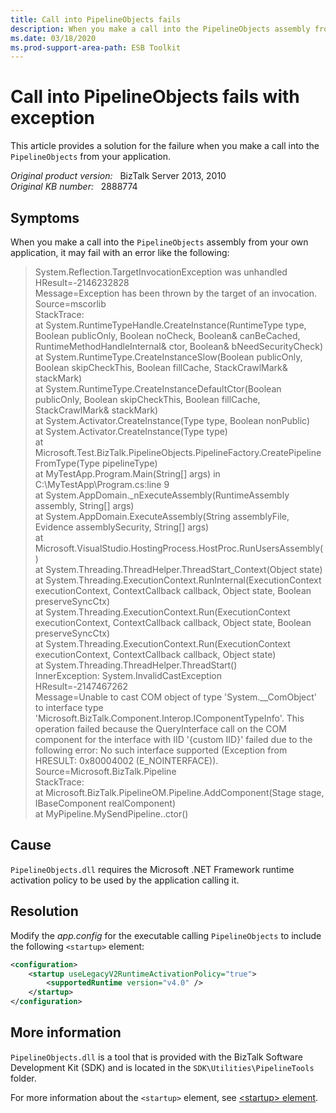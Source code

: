 ```yaml
---
title: Call into PipelineObjects fails
description: When you make a call into the PipelineObjects assembly from your own application, it may fail with an exception.
ms.date: 03/18/2020
ms.prod-support-area-path: ESB Toolkit
---
```

# Call into PipelineObjects fails with exception

This article provides a solution for the failure when you make a call into the `PipelineObjects` from your application.

_Original product version:_ &nbsp; BizTalk Server 2013, 2010  
_Original KB number:_ &nbsp; 2888774

## Symptoms

When you make a call into the `PipelineObjects` assembly from your own application, it may fail with an error like the following:

> System.Reflection.TargetInvocationException was unhandled  
> HResult=-2146232828  
> Message=Exception has been thrown by the target of an invocation.  
> Source=mscorlib  
> StackTrace:  
> at System.RuntimeTypeHandle.CreateInstance(RuntimeType type, Boolean publicOnly, Boolean noCheck, Boolean& canBeCached,   
> RuntimeMethodHandleInternal& ctor, Boolean& bNeedSecurityCheck)  
> at System.RuntimeType.CreateInstanceSlow(Boolean publicOnly, Boolean skipCheckThis, Boolean fillCache, StackCrawlMark& stackMark)  
> at System.RuntimeType.CreateInstanceDefaultCtor(Boolean publicOnly, Boolean skipCheckThis, Boolean fillCache, StackCrawlMark& stackMark)  
> at System.Activator.CreateInstance(Type type, Boolean nonPublic)  
> at System.Activator.CreateInstance(Type type)  
> at Microsoft.Test.BizTalk.PipelineObjects.PipelineFactory.CreatePipelineFromType(Type pipelineType)  
> at MyTestApp.Program.Main(String[] args) in C:\MyTestApp\Program.cs:line 9  
> at System.AppDomain._nExecuteAssembly(RuntimeAssembly assembly, String[] args)  
> at System.AppDomain.ExecuteAssembly(String assemblyFile, Evidence assemblySecurity, String[] args)  
> at Microsoft.VisualStudio.HostingProcess.HostProc.RunUsersAssembly()  
> at System.Threading.ThreadHelper.ThreadStart_Context(Object state)  
> at System.Threading.ExecutionContext.RunInternal(ExecutionContext executionContext, ContextCallback callback, Object state, Boolean preserveSyncCtx)  
> at System.Threading.ExecutionContext.Run(ExecutionContext executionContext, ContextCallback callback, Object state, Boolean preserveSyncCtx)  
> at System.Threading.ExecutionContext.Run(ExecutionContext executionContext, ContextCallback callback, Object state)  
> at System.Threading.ThreadHelper.ThreadStart()  
> InnerException: System.InvalidCastException  
> HResult=-2147467262  
> Message=Unable to cast COM object of type 'System.__ComObject' to interface type 'Microsoft.BizTalk.Component.Interop.IComponentTypeInfo'. This operation failed because the QueryInterface call on the COM component for the interface with IID '{custom IID}' failed due to the following error: No such interface supported (Exception from HRESULT: 0x80004002 (E_NOINTERFACE)).  
> Source=Microsoft.BizTalk.Pipeline  
> StackTrace:  
> at Microsoft.BizTalk.PipelineOM.Pipeline.AddComponent(Stage stage, IBaseComponent realComponent)  
>at MyPipeline.MySendPipeline..ctor()  

## Cause

`PipelineObjects.dll` requires the Microsoft .NET Framework runtime activation policy to be used by the application calling it.

## Resolution

Modify the *app.config* for the executable calling `PipelineObjects` to include the following `<startup>` element:

```xml
<configuration>
    <startup useLegacyV2RuntimeActivationPolicy="true">
        <supportedRuntime version="v4.0" />
    </startup>
</configuration>
```

## More information

`PipelineObjects.dll` is a tool that is provided with the BizTalk Software Development Kit (SDK) and is located in the `SDK\Utilities\PipelineTools` folder.

For more information about the `<startup>` element, see
[\<startup> element](/dotnet/framework/configure-apps/file-schema/startup/startup-element).
